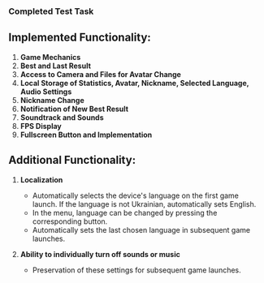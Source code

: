 ### Completed Test Task

## Implemented Functionality:

1. **Game Mechanics**
2. **Best and Last Result**
3. **Access to Camera and Files for Avatar Change**
4. **Local Storage of Statistics, Avatar, Nickname, Selected Language, Audio Settings**
5. **Nickname Change**
6. **Notification of New Best Result**
7. **Soundtrack and Sounds**
8. **FPS Display**
9. **Fullscreen Button and Implementation**

## Additional Functionality:

1. **Localization**
   - Automatically selects the device's language on the first game launch. If the language is not Ukrainian, automatically sets English.
   - In the menu, language can be changed by pressing the corresponding button.
   - Automatically sets the last chosen language in subsequent game launches.

2. **Ability to individually turn off sounds or music**
   - Preservation of these settings for subsequent game launches.
